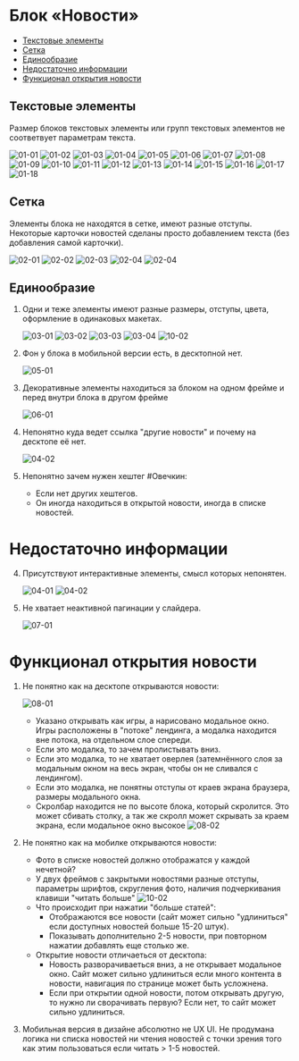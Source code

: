 # Блок «Новости»

- [Текстовые элементы](#typography)
- [Сетка](#layout)
- [Единообразие](#consistency)
- [Недостаточно информации](#info)
- [Функционал открытия новости](#func)

<a id="typography"></a>

## Текстовые элементы

Размер блоков текстовых элементы или групп текстовых элементов не соответвует параметрам текста.

  ![01-01](./news/01-01.jpg)
  ![01-02](./news/01-02.jpg)
  ![01-03](./news/01-03.jpg)
  ![01-04](./news/01-04.jpg)
  ![01-05](./news/01-05.jpg)
  ![01-06](./news/01-06.jpg)
  ![01-07](./news/01-07.jpg)
  ![01-08](./news/01-08.jpg)
  ![01-09](./news/01-09.jpg)
  ![01-10](./news/01-10.jpg)
  ![01-11](./news/01-11.jpg)
  ![01-12](./news/01-12.jpg)
  ![01-13](./news/01-13.jpg)
  ![01-14](./news/01-14.jpg)
  ![01-15](./news/01-15.jpg)
  ![01-16](./news/01-16.jpg)
  ![01-17](./news/01-17.jpg)
  ![01-18](./news/01-18.jpg)


<a id="layout"></a>

## Сетка

Элементы блока не находятся в сетке, имеют разные отступы. Некоторые карточки новостей сделаны просто добавлением текста (без добавления самой карточки).

  ![02-01](./news/02-01.jpg)
  ![02-02](./news/02-02.jpg)
  ![02-03](./news/02-03.jpg)
  ![02-04](./news/02-04.jpg)
  ![02-04](./news/02-05.jpg)


<a id="consistency"></a>

## Единообразие

1. Одни и теже элементы имеют разные размеры, отступы, цвета, оформление в одинаковых макетах.

    ![03-01](./news/03-01.jpg)
    ![03-02](./news/03-02.jpg)
    ![03-03](./news/03-03.jpg)
    ![03-04](./news/03-04.jpg)
    ![10-02](./news/10-02.jpg)


2. Фон у блока в мобильной версии есть, в десктопной нет.

    ![05-01](./news/05-01.jpg)

3. Декоративные элементы находиться за блоком на одном фрейме и перед внутри блока в другом фрейме

    ![06-01](./news/06-01.jpg)

4. Непонятно куда ведет ссылка "другие новости" и почему на десктопе её нет.

    ![04-02](./news/04-02.jpg)

5. Непонятно зачем нужен хештег #Овечкин:
    - Если нет других хештегов.
    - Он иногда находиться в открытой новости, иногда в списке новостей.


<a id="info"></a>

# Недостаточно информации

4. Присутствуют интерактивные элементы, смысл которых непонятен.

    ![04-01](./news/04-01.jpg)
    ![04-02](./news/04-02.jpg)

7. Не хватает неактивной пагинации у слайдера.

    ![07-01](./news/07-01.jpg)


<a id="func"></a>

# Функционал открытия новости

1. Не понятно как на десктопе открываются новости:

    ![08-01](./news/08-01.jpg)

    - Указано открывать как игры, а нарисовано модальное окно. Игры расположены в "потоке" лендинга, а модалка находится вне потока, на отдельном слое спереди.
    - Если это модалка, то зачем пролистывать вниз.
    - Если это модалка, то не хватает оверлея (затемнённого слоя за модальным окном на весь экран, чтобы он не сливался с лендингом).
    - Если это модалка, не понятны отступы от краев экрана браузера, размеры модального окна.
    - Скролбар находится не по высоте блока, который скролится. Это может сбивать столку, а так же скролл может скрывать за краем экрана, если модальное окно высокое
        ![08-02](./news/08-02.jpg)

2. Не понятно как на мобилке открываются новости:

    - Фото в списке новостей должно отображатся у каждой нечетной?
    - У двух фреймов с закрытыми новостями разные отступы, параметры шрифтов, скругления фото, наличия подчеркивания клавиши "читать больше"
        ![10-02](./news/10-02.jpg)
    - Что происходит при нажатии "больше статей":
        - Отображаются все новости (сайт может сильно "удлиниться" если доступных новостей больше 15-20 штук).
        - Показывать дополнительно 2-5 новости, при повторном нажатии добавлять еще столько же.
    - Открытие новости отличаеться от десктопа:
        - Новость разворачиваеться вниз, а не открывает модальное окно. Сайт может сильно удлиниться если много контента в новости, навигация по странице может быть усложнена.
        - Если при открытии одной новости, потом открывать другую, то нужно ли сворачивать первую? Если нет, то сайт может сильно удлиниться.

3. Мобильная версия в дизайне абсолютно не UX UI. Не продумана логика ни списка новостей ни чтения новостей с точки зрения того как этим пользоваться если читать > 1-5 новостей.
